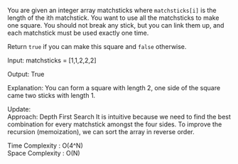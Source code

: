 You are given an integer array matchsticks where `matchsticks[i]` is the length of the ith matchstick. You want to use all the matchsticks to make one square. You should not break any stick, but you can link them up, and each matchstick must be used exactly one time.

Return `true` if you can make this square and `false` otherwise.

Input:
matchsticks = [1,1,2,2,2] <br>

Output:
True

Explanation: 
You can form a square with length 2, one side of the square came two sticks with length 1.

Update:<br>
Approach: Depth First Search
It is intuitive because we need to find the best combination for every matchstick amongst the four sides. To improve the recursion (memoization), we can sort the array in reverse order.

Time Complexity : O(4^N) <br>
Space Complexity : O(N)
